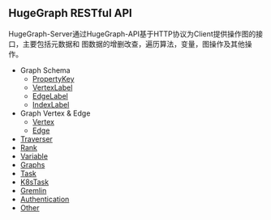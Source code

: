 ## HugeGraph RESTful API

HugeGraph-Server通过HugeGraph-API基于HTTP协议为Client提供操作图的接口，主要包括元数据和
图数据的增删改查，遍历算法，变量，图操作及其他操作。

- Graph Schema
  - [PropertyKey](restful-api/propertykey.md)
  - [VertexLabel](restful-api/vertexlabel.md)
  - [EdgeLabel](restful-api/edgelabel.md)
  - [IndexLabel](restful-api/indexlabel.md)
- Graph Vertex & Edge
  - [Vertex](restful-api/vertex.md)
  - [Edge](restful-api/edge.md)
- [Traverser](restful-api/traverser.md)
- [Rank](restful-api/rank.md)
- [Variable](restful-api/variable.md)
- [Graphs](restful-api/graphs.md)
- [Task](restful-api/task.md)
- [K8sTask](restful-api/k8stask.md)
- [Gremlin](restful-api/gremlin.md)
- [Authentication](restful-api/auth.md)
- [Other](restful-api/other.md)
